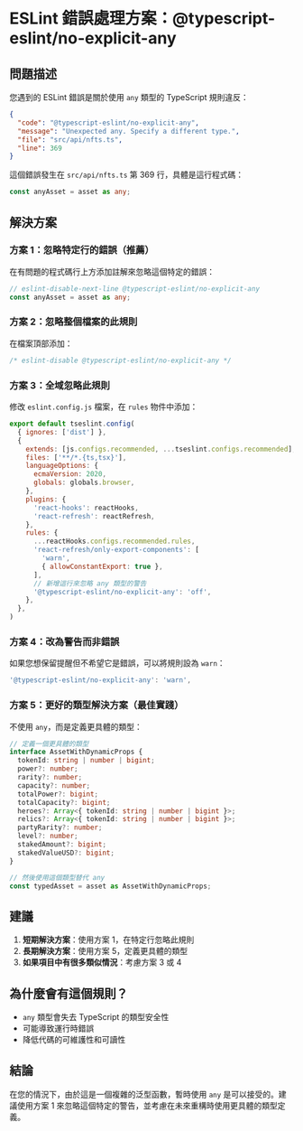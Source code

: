 # ESLint 錯誤處理方案：@typescript-eslint/no-explicit-any

## 問題描述

您遇到的 ESLint 錯誤是關於使用 `any` 類型的 TypeScript 規則違反：

```json
{
  "code": "@typescript-eslint/no-explicit-any",
  "message": "Unexpected any. Specify a different type.",
  "file": "src/api/nfts.ts",
  "line": 369
}
```

這個錯誤發生在 `src/api/nfts.ts` 第 369 行，具體是這行程式碼：

```typescript
const anyAsset = asset as any;
```

## 解決方案

### 方案 1：忽略特定行的錯誤（推薦）

在有問題的程式碼行上方添加註解來忽略這個特定的錯誤：

```typescript
// eslint-disable-next-line @typescript-eslint/no-explicit-any
const anyAsset = asset as any;
```

### 方案 2：忽略整個檔案的此規則

在檔案頂部添加：

```typescript
/* eslint-disable @typescript-eslint/no-explicit-any */
```

### 方案 3：全域忽略此規則

修改 `eslint.config.js` 檔案，在 `rules` 物件中添加：

```javascript
export default tseslint.config(
  { ignores: ['dist'] },
  {
    extends: [js.configs.recommended, ...tseslint.configs.recommended],
    files: ['**/*.{ts,tsx}'],
    languageOptions: {
      ecmaVersion: 2020,
      globals: globals.browser,
    },
    plugins: {
      'react-hooks': reactHooks,
      'react-refresh': reactRefresh,
    },
    rules: {
      ...reactHooks.configs.recommended.rules,
      'react-refresh/only-export-components': [
        'warn',
        { allowConstantExport: true },
      ],
      // 新增這行來忽略 any 類型的警告
      '@typescript-eslint/no-explicit-any': 'off',
    },
  },
)
```

### 方案 4：改為警告而非錯誤

如果您想保留提醒但不希望它是錯誤，可以將規則設為 `warn`：

```javascript
'@typescript-eslint/no-explicit-any': 'warn',
```

### 方案 5：更好的類型解決方案（最佳實踐）

不使用 `any`，而是定義更具體的類型：

```typescript
// 定義一個更具體的類型
interface AssetWithDynamicProps {
  tokenId: string | number | bigint;
  power?: number;
  rarity?: number;
  capacity?: number;
  totalPower?: bigint;
  totalCapacity?: bigint;
  heroes?: Array<{ tokenId: string | number | bigint }>;
  relics?: Array<{ tokenId: string | number | bigint }>;
  partyRarity?: number;
  level?: number;
  stakedAmount?: bigint;
  stakedValueUSD?: bigint;
}

// 然後使用這個類型替代 any
const typedAsset = asset as AssetWithDynamicProps;
```

## 建議

1. **短期解決方案**：使用方案 1，在特定行忽略此規則
2. **長期解決方案**：使用方案 5，定義更具體的類型
3. **如果項目中有很多類似情況**：考慮方案 3 或 4

## 為什麼會有這個規則？

- `any` 類型會失去 TypeScript 的類型安全性
- 可能導致運行時錯誤
- 降低代碼的可維護性和可讀性

## 結論

在您的情況下，由於這是一個複雜的泛型函數，暫時使用 `any` 是可以接受的。建議使用方案 1 來忽略這個特定的警告，並考慮在未來重構時使用更具體的類型定義。